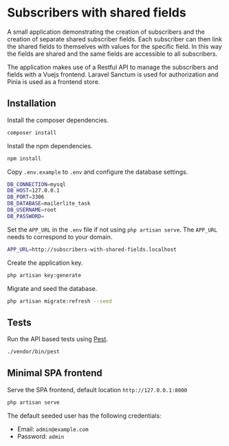 # Subscribers with shared fields

A small application demonstrating the creation of subscribers and the creation of separate shared subscriber fields. Each subscriber can then link the shared fields to themselves with values for the specific field. In this way the fields are shared and the same fields are accessible to all subscribers.

The application makes use of a Restful API to manage the subscribers and fields with a Vuejs frontend. Laravel Sanctum is used for authorization and Pinia is used as a frontend store.

## Installation

Install the composer dependencies.

```bash
composer install
```

Install the npm dependencies.

```bash
npm install
```

Copy `.env.example` to `.env` and configure the database settings.

```bash
DB_CONNECTION=mysql
DB_HOST=127.0.0.1
DB_PORT=3306
DB_DATABASE=mailerlite_task
DB_USERNAME=root
DB_PASSWORD=
```

Set the `APP_URL` in the `.env` file if not using `php artisan serve`. The `APP_URL` needs to correspond to your domain.

```bash
APP_URL=http://subscribers-with-shared-fields.localhost
```

Create the application key.

```bash
php artisan key:generate
```

Migrate and seed the database.

```bash
php artisan migrate:refresh --seed
```

## Tests

Run the API based tests using [Pest](https://pestphp.com/).

```bash
./vendor/bin/pest
```

## Minimal SPA frontend

Serve the SPA frontend, default location `http://127.0.0.1:8000`
```bash
php artisan serve
```

The default seeded user has the following credentials:

* Email: ```admin@example.com```
* Password: ```admin```
